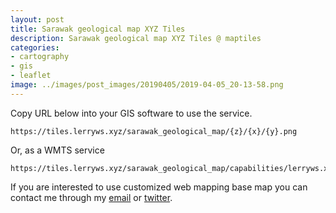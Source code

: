 ```yaml
---
layout: post
title: Sarawak geological map XYZ Tiles
description: Sarawak geological map XYZ Tiles @ maptiles
categories:
- cartography
- gis
- leaflet
image: ../images/post_images/20190405/2019-04-05_20-13-58.png
---
```



Copy URL below into your GIS software to use the service.
```
https://tiles.lerryws.xyz/sarawak_geological_map/{z}/{x}/{y}.png
```

Or, as a WMTS service
```
https://tiles.lerryws.xyz/sarawak_geological_map/capabilities/lerryws.xml
```

If you are interested to use customized web mapping base map you can contact me through my [email](mailto:wslerry2@hotmail.com) or [twitter](https://twitter.com/Lerry_WS).

<div id='map' style="width: 100%; height: 600px;"></div>

<link rel="stylesheet" href="/css/leaflet.css">
<script type="text/javascript" src="../js/leaflet.js"></script>

<script>
  var map = new L.Map('map', {center: [2.85124161, 113.25167843],zoom:8});
	L.tileLayer('https://tiles.lerryws.xyz/sarawak_geological_map/{z}/{x}/{y}.png',
  {
      attribution: 'Tiles by <a href="http://lerryws.xyz">Lerry William</a>',
      maxZoom: 12,
      minZoom: 8
    }).addTo(map);
</script>
